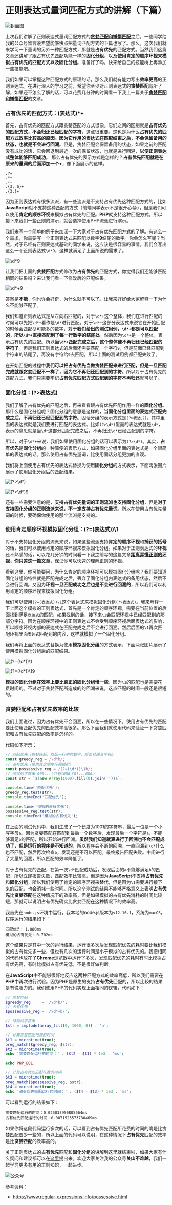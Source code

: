 # 正则表达式量词匹配方式的讲解（下篇）

![封面图](./images/cover.png)

上次我们讲解了正则表达式量词匹配方式的[**贪婪匹配和懒惰匹配**](https://mp.weixin.qq.com/s/AxTuXvKINhX6qLzj6Q9UJw)之后，一些同学给我的公众号留言说希望能够快点把量词匹配方式的下篇也写了。那么，这次我们就来学习一下量词的另外一种匹配方式，那就是**占有优先**的匹配方式。当然我们这篇文章还讲解了跟占有优先匹配功能一样的**固化分组**，以及**使用肯定的顺序环视来模拟占有优先的匹配方式以及固化分组**。准备好了吗，快来给自己的技能树上再添加一些技能吧。

我们如果可以掌握这种匹配方式的原理的话，那么我们就有能力写出**效率更高**的正则表达式。在进行深入的学习之前，希望你至少对正则表达式的**贪婪匹配**有所了解，如果还不怎么了解的话，可以花费几分钟的时间看一下我上一篇关于[**贪婪匹配和懒惰匹配**](https://mp.weixin.qq.com/s/AxTuXvKINhX6qLzj6Q9UJw)的文章。

### 占有优先的匹配方式：(表达式)*+

首先，占有优先的匹配方式跟贪婪匹配的方式很像。它们之间的区别就是**占有优先的匹配方式，不会归还已经匹配的字符**，这点很重要。这也是为什么**占有优先的匹配方式效率比较高的原因。因为它作用的表达式在匹配结束之后，不会保留备用的状态，也就是不会进行回溯**。但是，贪婪匹配会保留备用的状态，如果之前的匹配没有成功的话，它会回退到最近一次的保留状态，也就是进行回溯，**以便正则表达式整体能够匹配成功**。
那么占有优先的表示方式是怎样的？**占有优先匹配就是在原来的量词的后面添加一个+**，像下面展示的这样。

```
.?+
.*+
.++
.{3, 6}+
.{3,}+
```

因为正则表达式有很多流派，有一些流派是不支持占有优先这种匹配方式的，比如**JavaScript**就不支持这种匹配的方式（前端同学表示不是很开心😂），但是我们可以使用**肯定的顺序环视**来模拟占有优先的匹配。**PHP**就支持这种匹配方式。所以接下来我们一些正则的演示，就会选择使用PHP流派进行演示。

我们来写一个简单的例子来加深一下大家对于占有优先匹配方式的了解。有这么一个需求，你需要写一个正则表达式来匹配以数字**9**结尾的数字。你会怎么写呢？当然，对于已经有正则表达式基础的同学来说，这应该是很容易的事情。我们会写出这么一个正则表达式`\d*9`，这样就满足了上面所说的需求了。


![\d*9](./images/1.png)

让我们把上面的**贪婪匹配**方式修改为**占有优先**的匹配方式，你觉得我们还能够匹配相同的结果吗？来让我们看一下修改后的匹配结果。

![\d*+9](./images/2.png)

答案是**不能**，你也许会好奇，为什么就不可以了。让我来好好给大家解释一下为什么不能够匹配了。

我们知道正则表达式是从左向右匹配的，对于`\d*+`这个整体，我们在进行匹配的时候可以先把`\d*+`看作是`\d*`进行匹配。对于`\d*+`这部分表达式来说它在开始匹配的时候会匹配尽可能多的数字，**对于我们给出的测试用例，`\d*+`都是可以匹配的，所以`\d*+`直接匹配到了每一行数字的结尾处**。然后因为`\d*+`是一个整体，表示占有优先的匹配。所以**当`\d*+`匹配完成之后，这个整体便不再归还已经匹配的字符了**。但是我们正则表达式的后面还需要匹配一个字符`9`，但是前面已经匹配到字符串的结尾了，再没有字符给`9`去匹配，所以上面的测试用例都匹配失败了。

在开始匹配的过程中**我们可以把占有优先当做贪婪匹配来进行匹配，但是一旦匹配完成就跟贪婪匹配不一样了，因为它不再归还匹配到的字符**。所以对于占有优先的匹配方式，我们只需要牢记**占有优先匹配方式匹配到的字符不再归还**就可以了。

### 固化分组：(?>表达式)

我们了解了占有优先的匹配之后，再来看看跟占有优先匹配作用一样的**固化分组**。那什么是固化分组呢？固化分组的意思是这样的，**当固化分组里面的表达式匹配完成之后，不再归还已经匹配到的字符**。固话分组的表示方式是`(?>表达式)`，其中里面的表达式就是我们要进行匹配的表达式。比如`(?>\d*)`里面的表达式就是`\d*`，表示的意思就是当`\d*`这部分匹配完成之后，不再归还`\d*`已经匹配到的字符。

所以，对于`\d*+`来说，我们如果使用固化分组的话可以表示为`(?>\d*)`。其实，**占有优先**是**固化分组**的一种简便的表示方式，如果固化分组里面的表达式是一个很简单的表达式的话。那么使用占有优先量词，比使用固话分组更加的直观。

我们将上面使用占有优先的表达式替换为使用**固化分组**的方式表示，下面两张图片展示了使用固化分组后的匹配结果。

![(?>\d*)](./images/3.png)

![(?>\d*)9](./images/4.png)

还有一些需要注意的是，**支持占有优先量词的正则流派也支持固化分组**，但是**对于支持固化分组的正则流派来说，不一定支持占有优先量词**。所以在使用占有优先量词的时候，要确保你使用的那个流派是支持的。

### 使用肯定顺序环视模拟固化分组：(?=(表达式))\1

对于不支持固化分组的流派来说，如果这些流派支持**肯定的顺序环视**和**捕获的括号**的话，我们可以使用肯定的顺序环视来模拟固化分组。如果对于正则表达式的**环视**还不熟悉的话，可以花几分钟的时间看一下我之前写的这篇文章[**距离弄懂正则的环视，你只差这一篇文章**](https://mp.weixin.qq.com/s/VqiZ6fVL20sJ8NUoQJjm2g)，保证你可以快速的理解正则的环视。

看到这里，你可能要问，为什么肯定的顺序环视可以模拟固化分组呢？我们要知道固化分组的特性就是匹配完成之后，丢弃了固化分组内表达式的备用状态，然后不会进行回溯。又因为**环视一旦匹配成功之后也是不会进行回溯的**，所以我们可以利用肯定的顺序环视来模拟固化分组。

我们可以使用`(?=(表达式))\1`这个表达式来模拟固化分组`(?>表达式)`。我来解释一下上面这个模拟的正则表达式，首先是一个肯定的顺序环视，需要在当前位置的后面找到满足`表达式`的匹配，如果找到的话，接下来`\1`会匹配环视中已经匹配到的那部分字符。因为在顺序环视中的正则表达式不会受到顺序环视后面表达式的影响，所以顺序环视内部的表达式在匹配完成之后不会进行回溯。然后后面的`\1`再次匹配环视里面`表达式`匹配到的内容，这样就模拟了一个固化分组。

我们再将上面的表达式替换为使用**模拟固化分组**的方式表示，下面两张图片展示了使用模拟固化分组后的匹配结果。

![(?=(\d*))\1](./images/5.png)

![(?=(\d*))\19](./images/6.png)

**模拟的固化分组在效率上要比真正的固化分组慢一些**，因为`\1`的匹配也是需要花费时间的。不过对于贪婪匹配所造成的的回溯来说，这点匹配的时间一般还是很短的。

### 贪婪匹配和占有优先效率的比较

我们上面说过，因为占有优先不会回溯，所以在一些情况下，使用占有优先的匹配要比使用匹配优先的匹配效率高很多。那么下面我们就使用代码来验证一下贪婪匹配和占有优先匹配的效率是怎样的。

代码如下所示：
```javascript
// 匹配优先（贪婪匹配）匹配一行中的数字，后面紧跟着字符b
const greedy_reg = /\d*b/;
// 占有优先（使用肯定顺序环视模拟）
const possessive_reg = /(?=(\d*))\1b/;
// 测试的字符串 000...(共有1000个0)...000a
const str = `${new Array(1000).fill(0).join('')}a`;

console.time('匹配优先');
greedy_reg.test(str);
console.timeEnd('匹配优先');

console.time('模拟的占有优先');
possessive_reg.test(str);
console.timeEnd('模拟的占有优先');
```
在上面的测试代码中，我们生成了一个长度为1001的字符串，最后一位是一个小写字母`a`。因为贪婪匹配在匹配到最后一个数字后，发现最后一个字符是`a`，不能够满足`b`的匹配，所以开始进行回溯。**虽然我们知道就算进行了回溯也不会匹配成功了，但是运行的程序是不知道的**，所以程序会不断的回溯，一直回溯到`\d*`什么也不匹配，然后再次检查`b`，发现还是不可以匹配。最终报告匹配失败。中间进行了大量的回溯，所以匹配的效率降低了。

对于占有优先的匹配，在第一次`\d*`匹配成功后，发现后面的`a`不能够满足`b`的匹配，所以立即报告失败，匹配效率比较高。但是因为**JavaScript**不支持**占有优先**和**固化分组**，所以我们使用了肯定的顺序环视来替代，但是因为`\1`需要进行接下来的匹配，也会消耗一些时间。所以这个测试的结果不能够严格意义上表明**占有优先**比**贪婪匹配**在这种情况下的效率高，但是如果模拟的占有优先消耗的时间比较短，那就可以说明占有优先确实比贪婪匹配在这种情况下的效率高。

我首先在`node.js`环境中运行，我本地的node.js版本为`v12.16.1`，系统为`macOS`。程序运行的结果如下：
```
匹配优先: 1.080ms
模拟的占有优先: 0.702ms
```
这个结果只是其中一次的运行结果，运行很多次后发现匹配优先的耗时要比我们模拟的占有优先多一些，但也有几次的运行时间是小于模拟的占有优先的。我把相同的代码也放在了**Chrome**浏览器中运行了多次，发现匹配优先的耗时有时比模拟占有优先高，有时比模拟占有优先低，不是很好做判断。

在**JavaScript**中不能够很好地反应这两种匹配方式的效率高低，所以我们需要在**PHP**中再次进行试验。因为PHP是原生的支持**占有优先**匹配的，所以比较的结果是有说服力的。我们使用PHP的代码实现上面相同的逻辑，代码如下：
```php
// 贪婪匹配
$greedy_reg     = '/\d*b/';
// 占有优先
$possessive_reg = '/\d*+b/';

// 待测试字符串
$str = implode(array_fill(0, 1000, 0)) . 'a';

// 计算贪婪匹配花费的时间
$t1 = microtime(true);
preg_match($greedy_reg, $str);
$t2 = microtime(true);
echo '贪婪匹配运行的时间：' . ($t2 - $t1) * 1e3 . 'ms';

echo PHP_EOL;

// 计算占有优先匹配花费的时间
$t3 = microtime(true);
preg_match($possessive_reg, $str);
$t4 = microtime(true);
echo '占有优先匹配运行的时间：' . ($t4 - $t3) * 1e3 . 'ms';
```
可以看到运行的结果如下：
```
贪婪匹配运行的时间：0.025033950805664ms
占有优先匹配运行的时间：0.0071525573730469ms
```
如果你将这段代码运行多次的话，可以看到占有优先匹配所花费的时间的确是比贪婪匹配要少一些的，所以上面的代码可以说明，在这种情况下**占有优先**匹配的效率是比**贪婪匹配**的效率高的。

关于正则表达式的**占有优先**匹配和**固化分组**的讲解到这里就结束啦，如果大家有什么疑问和建议都可以在[这里](https://github.com/dreamapplehappy/blog/issues/10)提出来。欢迎大家关注我的公众号**关山不难越**，我们一起学习更多有用的正则知识，一起进步。

![公众号](../../../resource/images/official-account.png)

参考资料：
+ https://www.regular-expressions.info/possessive.html


